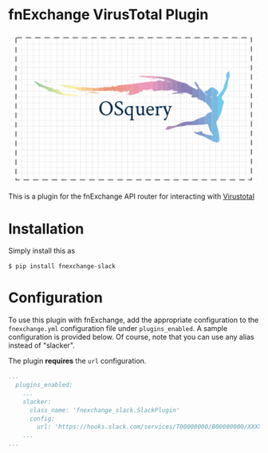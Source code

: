 # fnExchange VirusTotal Plugin

<p align="center">
<img align="center" src="https://raw.githubusercontent.com/Utkarsh0901/Osquery/master/OSquery_logo.png" alt="osquery logo" width="500"/>
</p>

This is a plugin for the fnExchange API router for interacting with [Virustotal](http://virustotal.com)

 

# Installation
Simply install this as
```
$ pip install fnexchange-slack
```

# Configuration
To use this plugin with fnExchange, add the appropriate configuration to the `fnexchange.yml`
configuration file under `plugins_enabled`. A sample configuration is provided below.
Of course, note that you can use any alias instead of "slacker".

The plugin **requires** the `url` configuration.

```yaml
...
  plugins_enabled:
    ...
    slacker:
      class_name: 'fnexchange_slack.SlackPlugin'
      config:
        url: 'https://hooks.slack.com/services/T00000000/B00000000/XXXXXXXXXXXXXXXXXXXXXXXX'
    ...
...
```

